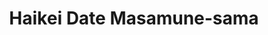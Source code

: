 --- 
title: "Haikei Date Masamune-sama"
publishdate: "2019-9-29T16:48:46+02:00"
src: "https://365manga.net/manga/haikei-date-masamune-sama"
image: "https://data.365manga.net/images/thumbnails/1636-haikei-date-masamune-sama.jpg"
description: "From Evil Flowers and Shoujo Crusade: Tamura Aki is a maniac when it comes to historical things and she especially loves Date Masamune. Therefore, when she meets for the first time Hashiba Masaki, who happens to have a bandage on his right eye, just like Masamune, she believes that he´s her destined love. Hashiba-sama, as Aki calls him, is a rather violent guy that fights with his fists some yakuza-like…"
---